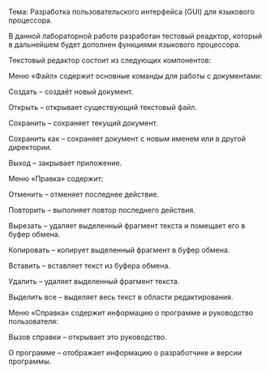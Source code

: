 Тема: Разработка пользовательского интерфейса (GUI) для языкового процессора.

В данной лабораторной работе разработан тестовый реадктор, который в дальнейшем будет дополнен функциями языкового процессора.

Текстовый редактор состоит из следующих компонентов:

Меню «Файл» содержит основные команды для работы с документами:

Создать – создаёт новый документ.

Открыть – открывает существующий текстовый файл.

Сохранить – сохраняет текущий документ.

Сохранить как – сохраняет документ с новым именем или в другой директории.

Выход – закрывает приложение.


Меню «Правка» содержит:

Отменить – отменяет последнее действие.

Повторить – выполняет повтор последнего действия.

Вырезать – удаляет выделенный фрагмент текста и помещает его в буфер обмена.

Копировать – копирует выделенный фрагмент в буфер обмена.

Вставить – вставляет текст из буфера обмена.

Удалить – удаляет выделенный фрагмент текста.

Выделить все – выделяет весь текст в области редактирования.


Меню «Справка» содержит информацию о программе и руководство пользователя:

Вызов справки – открывает это руководство.

О программе – отображает информацию о разработчике и версии программы.

